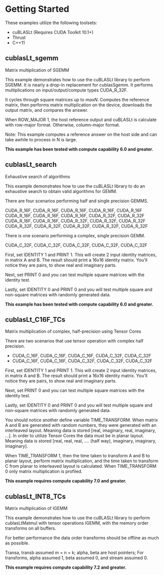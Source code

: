 # Getting Started
These examples utilize the following toolsets:
* cuBLASLt (Requires CUDA Toolkit 10.1+)
* Thrust
* C++11

## cublasLt_sgemm

Matrix multiplication of SGEMM

This example demonstrates how to use the cuBLASLt library to perform SGEMM. It is nearly a drop-in replacement for cublasSgemm. It performs multiplications on input/output/compute types CUDA_R_32F.

It cycles through square matrices up to _maxN_. Computes the reference matrix, then performs matrix multiplication on the device, downloads the output matrix, and compares the answer.

When ROW_MAJOR 1, the host reference output and cuBLASLt is calculate with row-major format. Otherwise, column-major format.

Note: This example computes a reference answer on the host side and can take awhile to process in N is large.

**This example has been tested with compute capability 6.0 and greater.**

## cublasLt_search

Exhaustive search of algorithms

This example demonstrates how to use the cuBLASLt library to do an exhaustive search to obtain valid algorithms for GEMM.

There are four scenarios performing half and single precision GEMMS.

CUDA_R_16F, CUDA_R_16F, CUDA_R_16F, CUDA_R_16F, CUDA_R_16F
CUDA_R_16F, CUDA_R_16F, CUDA_R_16F, CUDA_R_32F, CUDA_R_32F
CUDA_R_16F, CUDA_R_16F, CUDA_R_32F, CUDA_R_32F, CUDA_R_32F
CUDA_R_32F, CUDA_R_32F, CUDA_R_32F, CUDA_R_32F, CUDA_R_32F

There is one scenario performing a complex, single precision GEMM.

CUDA_C_32F, CUDA_C_32F, CUDA_C_32F, CUDA_C_32F, CUDA_C_32F

First, set IDENTITY 1 and PRINT 1. This will create 2 input identity matrices, in matrix A and B. The result should print a 16x16 identity matrix. You'll notice they are pairs, to show real and imaginary parts.

Next, set PRINT 0 and you can test multiple square matrices with the identity test.

Lastly, set IDENTITY 0 and PRINT 0 and you will test multiple square and non-square matrices with randomly generated data.

**This example has been tested with compute capability 6.0 and greater.**

## cublasLt_C16F_TCs

Matrix multiplication of complex, half-precision using Tensor Cores

There are two scenarios that use tensor operation with complex half precision.
* CUDA_C_16F, CUDA_C_16F, CUDA_C_16F, CUDA_C_32F, CUDA_C_32F
* CUDA_C_16F, CUDA_C_16F, CUDA_C_32F, CUDA_C_32F, CUDA_C_32F

First, set IDENTITY 1 and PRINT 1. This will create 2 input identity matrices, in matrix A and B. The result should print a 16x16 identity matrix. You'll notice they are pairs, to show real and imaginary parts.

Next, set PRINT 0 and you can test multiple square matrices with the identity test.

Lastly, set IDENTITY 0 and PRINT 0 and you will test multiple square and non-square matrices with randomly generated data.

You should notice another define variable TIME_TRANSFORM. When matrix A and B are generated with random numbers, they were generated with an interleaved layout. Meaning data is stored [real, imaginary, real, imaginary, ...]. In order to utilize Tensor Cores the data must be in planar layout. Meaning data is stored [real, real, real, .... (half way), imaginary, imaginary, imaginary].

When TIME_TRANSFORM 1, then the time taken to transform A and B to planar layout, perform matrix multiplication, and the time taken to transform C from planar to interleaved layout is calculated. When TIME_TRANSFORM 0 only matrix multiplication is profiled.

**This example requires compute capability 7.0 and greater.**

## cublasLt_INT8_TCs

Matrix multiplication of IGEMM

This example demonstrates how to use the cuBLASLt library to perform cublasLtMatmul with tensor operations IGEMM, with the memory order transforms on all buffers.

For better performance the data order transforms should be offline as much as possible.

Transa, transb assumed m = n = k; alpha, beta are host pointers;
For transforms, alpha assumed 1, beta assumed 0, and stream assumed 0.

**This example requires compute capability 7.2 and greater.**
